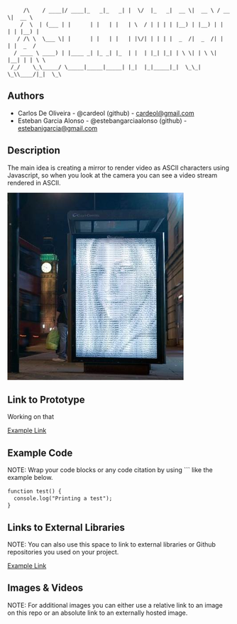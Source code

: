 ```
     /\    / ____|/ ____|_   _|_   _| |  \/  |_   _|  __ \|  __ \ / __ \|  __ \ 
    /  \  | (___ | |      | |   | |   | \  / | | | | |__) | |__) | |  | | |__) |
   / /\ \  \___ \| |      | |   | |   | |\/| | | | |  _  /|  _  /| |  | |  _  / 
  / ____ \ ____) | |____ _| |_ _| |_  | |  | |_| |_| | \ \| | \ \| |__| | | \ \ 
 /_/    \_\_____/ \_____|_____|_____| |_|  |_|_____|_|  \_\_|  \_\\____/|_|  \_\
```                                                                              
                                                                                
## Authors
- Carlos De Oliveira - @cardeol (github) - cardeol@gmail.com 
- Esteban Garcia Alonso - @estebangarciaalonso (github) - estebanjgarcia@gmail.com

## Description
The main idea is creating a mirror to render video as ASCII characters using Javascript, so when you look at the camera you can see a video stream rendered in ASCII.


![Example Image](https://raw.githubusercontent.com/cardeol/devart-template/master/project_images/womanascii.jpg "ASCII Video rendered in realtime")


## Link to Prototype
Working on that

[Example Link](http://www.google.com "Example Link")

## Example Code
NOTE: Wrap your code blocks or any code citation by using ``` like the example below.
```
function test() {
  console.log("Printing a test");
} 
```

## Links to External Libraries
 NOTE: You can also use this space to link to external libraries or Github repositories you used on your project.

[Example Link](http://www.google.com "Example Link")

## Images & Videos
NOTE: For additional images you can either use a relative link to an image on this repo or an absolute link to an externally hosted image.

